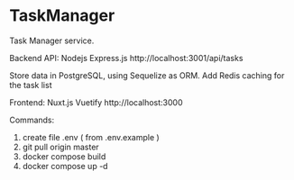 # TaskManager
Task Manager service.

Backend API: Nodejs Express.js
http://localhost:3001/api/tasks

Store data in PostgreSQL, using Sequelize as ORM.
Add Redis caching for the task list

Frontend: Nuxt.js Vuetify
http://localhost:3000

Commands:
1. create file .env ( from .env.example )
2. git pull origin master
3. docker compose build
4. docker compose up -d




